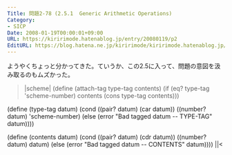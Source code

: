 ```yaml
---
Title: 問題2-78 (2.5.1  Generic Arithmetic Operations)
Category:
- SICP
Date: 2008-01-19T00:00:01+09:00
URL: https://kiririmode.hatenablog.jp/entry/20080119/p2
EditURL: https://blog.hatena.ne.jp/kiririmode/kiririmode.hatenablog.jp/atom/entry/8454420450078215656
---
```



ようやくちょっと分かってきた。ていうか、この2.5に入って、問題の意図を汲み取るのもムズかった。

>|scheme|
(define (attach-tag type-tag contents)
  (if (eq? type-tag 'scheme-number)
      contents
      (cons type-tag contents)))
      
(define (type-tag datum)
  (cond ((pair? datum) (car datum))
	((number? datum) 'scheme-number)
	(else (error "Bad tagged datum -- TYPE-TAG" datum))))

(define (contents datum)
  (cond ((pair? datum) (cdr datum))
	((number? datum) datum)
	(else (error "Bad tagged datum -- CONTENTS" datum))))
||<
